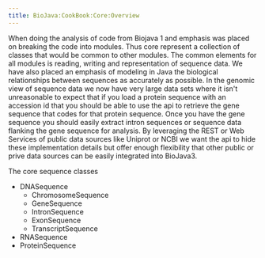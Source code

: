 ```yaml
---
title: BioJava:CookBook:Core:Overview
---
```


When doing the analysis of code from Biojava 1 and emphasis was placed
on breaking the code into modules. Thus core represent a collection of
classes that would be common to other modules. The common elements for
all modules is reading, writing and representation of sequence data. We
have also placed an emphasis of modeling in Java the biological
relationships between sequences as accurately as possible. In the
genomic view of sequence data we now have very large data sets where it
isn't unreasonable to expect that if you load a protein sequence with an
accession id that you should be able to use the api to retrieve the gene
sequence that codes for that protein sequence. Once you have the gene
sequence you should easily extract intron sequences or sequence data
flanking the gene sequence for analysis. By leveraging the REST or Web
Services of public data sources like Uniprot or NCBI we want the api to
hide these implementation details but offer enough flexibility that
other public or prive data sources can be easily integrated into
BioJava3.

The core sequence classes

-   DNASequence
    -   ChromosomeSequence
    -   GeneSequence
    -   IntronSequence
    -   ExonSequence
    -   TranscriptSequence
-   RNASequence
-   ProteinSequence

